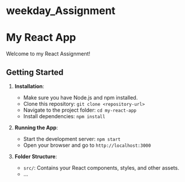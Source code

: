 # weekday_Assignment
# My React App

Welcome to my React Assignment! 
## Getting Started

1. **Installation**:
   - Make sure you have Node.js and npm installed.
   - Clone this repository: `git clone <repository-url>`
   - Navigate to the project folder: `cd my-react-app`
   - Install dependencies: `npm install`

2. **Running the App**:
   - Start the development server: `npm start`
   - Open your browser and go to `http://localhost:3000`

3. **Folder Structure**:
   - `src/`: Contains your React components, styles, and other assets.
   - ...




